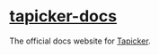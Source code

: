 # [tapicker-docs](https://docs.tapicker.com)

The official docs website for [Tapicker](https://wwww.tapicker.com).
